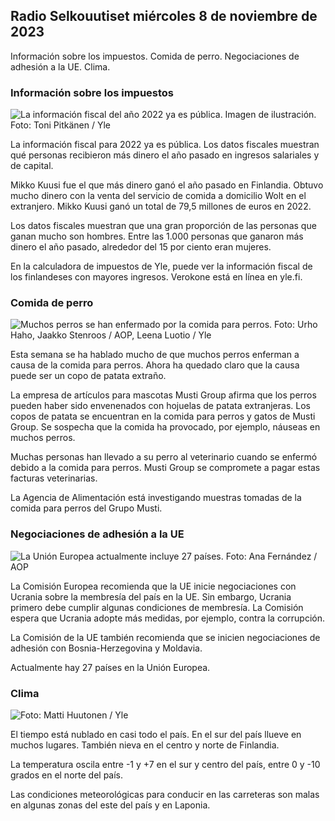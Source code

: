 ## Radio Selkouutiset miércoles 8 de noviembre de 2023

Información sobre los impuestos. Comida de perro. Negociaciones de adhesión a la UE. Clima.

### Información sobre los impuestos

![La información fiscal del año 2022 ya es pública. Imagen de ilustración. Foto: Toni Pitkänen / Yle](https://images.cdn.yle.fi/image/upload/c_crop,h_2628,w_4672,x_747,y_536/ar_1.7777777777777777,c_fill,g_faces,h_675,w_1200/dpr_1.0/q_auto:eco/f_auto/fl_lossy/v1692260664/39-115812464ddd8da1ad5a)

La información fiscal para 2022 ya es pública. Los datos fiscales muestran qué personas recibieron más dinero el año pasado en ingresos salariales y de capital.

Mikko Kuusi fue el que más dinero ganó el año pasado en Finlandia. Obtuvo mucho dinero con la venta del servicio de comida a domicilio Wolt en el extranjero. Mikko Kuusi ganó un total de 79,5 millones de euros en 2022.

Los datos fiscales muestran que una gran proporción de las personas que ganan mucho son hombres. Entre las 1.000 personas que ganaron más dinero el año pasado, alrededor del 15 por ciento eran mujeres.

En la calculadora de impuestos de Yle, puede ver la información fiscal de los finlandeses con mayores ingresos. Verokone está en línea en yle.fi.

### Comida de perro

![Muchos perros se han enfermado por la comida para perros. Foto: Urho Haho, Jaakko Stenroos / AOP, Leena Luotio / Yle](https://images.cdn.yle.fi/image/upload/c_crop,h_1080,w_1919,x_0,y_0/ar_1.7777777777777777,c_fill,g_faces,h_675,w_1200/dpr_1.0/q_auto:eco/f_auto/fl_lossy/v1699386970/39-11965956548f484ed3bb)

Esta semana se ha hablado mucho de que muchos perros enferman a causa de la comida para perros. Ahora ha quedado claro que la causa puede ser un copo de patata extraño.

La empresa de artículos para mascotas Musti Group afirma que los perros pueden haber sido envenenados con hojuelas de patata extranjeras. Los copos de patata se encuentran en la comida para perros y gatos de Musti Group. Se sospecha que la comida ha provocado, por ejemplo, náuseas en muchos perros.

Muchas personas han llevado a su perro al veterinario cuando se enfermó debido a la comida para perros. Musti Group se compromete a pagar estas facturas veterinarias.

La Agencia de Alimentación está investigando muestras tomadas de la comida para perros del Grupo Musti.

### Negociaciones de adhesión a la UE

![La Unión Europea actualmente incluye 27 países. Foto: Ana Fernández / AOP](https://images.cdn.yle.fi/image/upload/c_crop,h_2394,w_4256,x_0,y_419/ar_1.7777777777777777,c_fill,g_faces,h_675,w_1200/dpr_1.0/q_auto:eco/f_auto/fl_lossy/v1632407032/39-857648614c8a7c923f2)

La Comisión Europea recomienda que la UE inicie negociaciones con Ucrania sobre la membresía del país en la UE. Sin embargo, Ucrania primero debe cumplir algunas condiciones de membresía. La Comisión espera que Ucrania adopte más medidas, por ejemplo, contra la corrupción.

La Comisión de la UE también recomienda que se inicien negociaciones de adhesión con Bosnia-Herzegovina y Moldavia.

Actualmente hay 27 países en la Unión Europea.

### Clima

![ Foto: Matti Huutonen / Yle](https://images.cdn.yle.fi/image/upload/c_crop,h_1080,w_1919,x_0,y_0/ar_1.7777777777777777,c_fill,g_faces,h_675,w_1200/dpr_1.0/q_auto:eco/f_auto/fl_lossy/v1699449326/39-1197700654b89b86284a)

El tiempo está nublado en casi todo el país. En el sur del país llueve en muchos lugares. También nieva en el centro y norte de Finlandia.

La temperatura oscila entre -1 y +7 en el sur y centro del país, entre 0 y -10 grados en el norte del país.

Las condiciones meteorológicas para conducir en las carreteras son malas en algunas zonas del este del país y en Laponia.